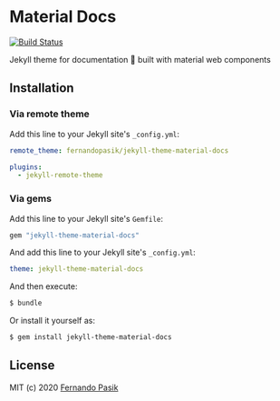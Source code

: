 # Material Docs

[![Build Status][badge-ci]][url-ci]

[badge-version]: https://img.shields.io/gem/v/jekyll-theme-material-docs?logo=rubygems
[badge-ci]: https://github.com/fernandopasik/jekyll-theme-material-docs/workflows/main/badge.svg
[url-version]: https://rubygems.org/gems/jekyll-theme-material-docs 'ruby gem version'
[url-ci]: https://github.com/fernandopasik/jekyll-theme-material-docs/actions 'Build Status'

Jekyll theme for documentation 📝 built with material web components

## Installation

### Via remote theme

Add this line to your Jekyll site's `_config.yml`:

```yaml
remote_theme: fernandopasik/jekyll-theme-material-docs

plugins:
  - jekyll-remote-theme
```

### Via gems

Add this line to your Jekyll site's `Gemfile`:

```ruby
gem "jekyll-theme-material-docs"
```

And add this line to your Jekyll site's `_config.yml`:

```yaml
theme: jekyll-theme-material-docs
```

And then execute:

```bash
$ bundle
```

Or install it yourself as:

```bash
$ gem install jekyll-theme-material-docs
```

## License

MIT (c) 2020 [Fernando Pasik](https://fernandopasik.com)
